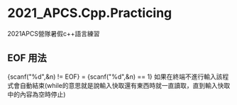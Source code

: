 # 2021_APCS.Cpp.Practicing
2021APCS營隊暑假c++語言練習
## EOF 用法
{scanf("%d",&n) != EOF} = {scanf("%d",&n) == 1}
如果在終端不進行輸入該程式會自動結束(while的意思就是說輸入快取還有東西時就一直讀取，直到輸入快取中的內容為空時停止)
